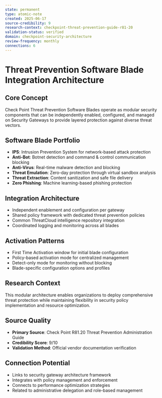 ```yaml
---
state: permanent
type: atomic-note
created: 2025-06-17
source-credibility: 9
research-context: checkpoint-threat-prevention-guide-r81-20
validation-status: verified
domain: checkpoint-security-architecture
review-frequency: monthly
connections: 6
---
```


# Threat Prevention Software Blade Integration Architecture

## Core Concept
Check Point Threat Prevention Software Blades operate as modular security components that can be independently enabled, configured, and managed on Security Gateways to provide layered protection against diverse threat vectors.

## Software Blade Portfolio
- **IPS**: Intrusion Prevention System for network-based attack protection
- **Anti-Bot**: Botnet detection and command & control communication blocking
- **Anti-Virus**: Real-time malware detection and blocking
- **Threat Emulation**: Zero-day protection through virtual sandbox analysis
- **Threat Extraction**: Content sanitization and safe file delivery
- **Zero Phishing**: Machine learning-based phishing protection

## Integration Architecture
- Independent enablement and configuration per gateway
- Shared policy framework with dedicated threat prevention policies
- Common ThreatCloud intelligence repository integration
- Coordinated logging and monitoring across all blades

## Activation Patterns
- First Time Activation window for initial blade configuration
- Policy-based activation mode for centralized management
- Detect-only mode for monitoring without blocking
- Blade-specific configuration options and profiles

## Research Context
This modular architecture enables organizations to deploy comprehensive threat protection while maintaining flexibility in security policy implementation and resource optimization.

## Source Quality
- **Primary Source**: Check Point R81.20 Threat Prevention Administration Guide
- **Credibility Score**: 9/10
- **Validation Method**: Official vendor documentation verification

## Connection Potential
- Links to security gateway architecture framework
- Integrates with policy management and enforcement
- Connects to performance optimization strategies
- Related to administrative delegation and role-based management